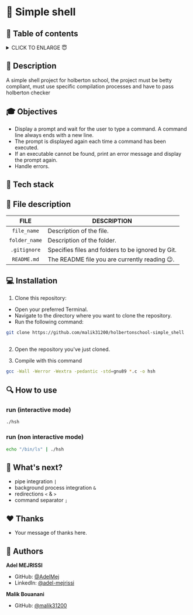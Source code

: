 # 🐚 Simple shell
## 🔖 Table of contents

<details>
  <summary>
    CLICK TO ENLARGE 😇
  </summary>
  📄 <a href="#description">Description</a>
  <br>
  🎓 <a href="#objectives">Objectives</a>
  <br>
  🔨 <a href="#tech-stack">Tech stack</a>
  <br>
  📂 <a href="#files-description">Files description</a>
  <br>
  💻 <a href="#installation">Installation</a>
  <br>
  🔧 <a href="#whats-next">What's next?</a>
  <br>
  ♥️ <a href="#thanks">Thanks</a>
  <br>
  👷 <a href="#authors">Authors</a>
  </details>

## 📄 <span id="description">Description</span>

A simple shell project for holberton school, the project must be betty compliant,
must use specific compilation processes and have to pass holberton checker

## 🎓 <span id="objectives">Objectives</span>

- Display a prompt and wait for the user to type a command. A command line always ends with a new line.
- The prompt is displayed again each time a command has been executed.
- If an executable cannot be found, print an error message and display the prompt again.
- Handle errors.

## 🔨 <span id="tech-stack">Tech stack</span>

<p align="left">
</p>

## 📂 <span id="files-description">File description</span>

| **FILE**            | **DESCRIPTION**                                   |
| :-----------------: | ------------------------------------------------- |
| `file_name`       | Description of the file.                          |
| `folder_name`     | Description of the folder.                        |
| `.gitignore`      | Specifies files and folders to be ignored by Git. |
| `README.md`       | The README file you are currently reading 😉.     |



## 💻 <span id="installation">Installation</span>

1. Clone this repository:
  - Open your preferred Terminal.
  - Navigate to the directory where you want to clone the repository.
  - Run the following command:

```bash
git clone https://github.com/malik31200/holbertonschool-simple_shell
```
## 

2. Open the repository you've just cloned.

3. Compile with this command

```bash
gcc -Wall -Werror -Wextra -pedantic -std=gnu89 *.c -o hsh
```

## 🔍 How to use
### run (interactive mode)
```bash
./hsh
```


### run (non interactive mode)
```bash
echo "/bin/ls" | ./hsh
```



## 🔧 <span id="whats-next">What's next?</span>

- pipe integration `|`
- background process integration `&`
- redirections `<` & `>`
- command separator `;`

## ♥️ <span id="thanks">Thanks</span>

- Your message of thanks here. 

## 👷 <span id="authors">Authors</span>

**Adel MEJRISSI**
- GitHub: [@AdelMej](https://github.com/AdelMej)
- LinkedIn: [@adel-mejrissi](https://www.linkedin.com/in/adel-mejrissi-709374172)

**Malik Bouanani**
- GitHub: [@malik31200](https://github.com/malik31200)

